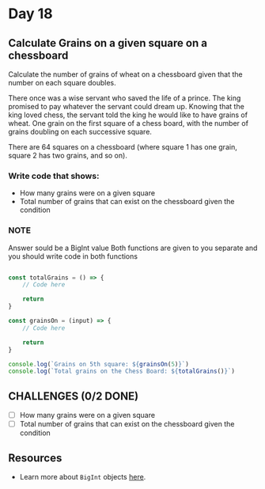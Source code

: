 # Day 18

## Calculate Grains on a given square on a chessboard

Calculate the number of grains of wheat on a chessboard given that the number on each square doubles.

There once was a wise servant who saved the life of a prince. The king promised to pay whatever the servant could dream up. Knowing that the king loved chess, the servant told the king he would like to have grains of wheat. One grain on the first square of a chess board, with the number of grains doubling on each successive square.

There are 64 squares on a chessboard (where square 1 has one grain, square 2 has two grains, and so on).

### Write code that shows:

- How many grains were on a given square
- Total number of grains that can exist on the chessboard given the condition

### NOTE

Answer sould be a BigInt value
Both functions are given to you separate and you should write code in both functions


```javascript

const totalGrains = () => {
	// Code here

	return
}

const grainsOn = (input) => {
	// Code here

	return
}

console.log(`Grains on 5th square: ${grainsOn(5)}`)
console.log(`Total grains on the Chess Board: ${totalGrains()}`)

```

## CHALLENGES (0/2 DONE)

- [ ] How many grains were on a given square
- [ ] Total number of grains that can exist on the chessboard given the condition

## Resources

- Learn more about `BigInt` objects [here](https://developer.mozilla.org/en-US/docs/Web/JavaScript/Reference/Global_Objects/BigInt).